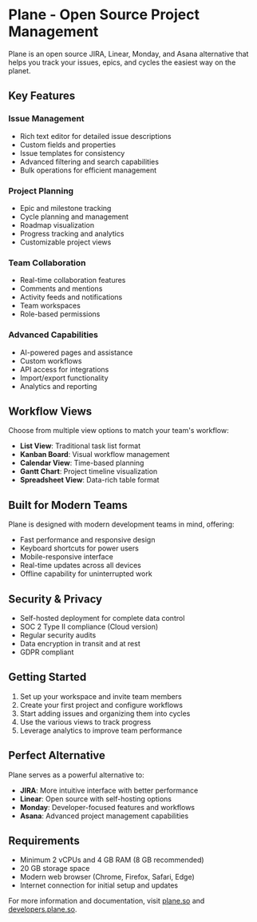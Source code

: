 # Plane - Open Source Project Management

Plane is an open source JIRA, Linear, Monday, and Asana alternative that helps you track your issues, epics, and cycles the easiest way on the planet.

## Key Features

### Issue Management
- Rich text editor for detailed issue descriptions
- Custom fields and properties
- Issue templates for consistency
- Advanced filtering and search capabilities
- Bulk operations for efficient management

### Project Planning
- Epic and milestone tracking
- Cycle planning and management
- Roadmap visualization
- Progress tracking and analytics
- Customizable project views

### Team Collaboration
- Real-time collaboration features
- Comments and mentions
- Activity feeds and notifications
- Team workspaces
- Role-based permissions

### Advanced Capabilities
- AI-powered pages and assistance
- Custom workflows
- API access for integrations
- Import/export functionality
- Analytics and reporting

## Workflow Views

Choose from multiple view options to match your team's workflow:
- **List View**: Traditional task list format
- **Kanban Board**: Visual workflow management
- **Calendar View**: Time-based planning
- **Gantt Chart**: Project timeline visualization
- **Spreadsheet View**: Data-rich table format

## Built for Modern Teams

Plane is designed with modern development teams in mind, offering:
- Fast performance and responsive design
- Keyboard shortcuts for power users
- Mobile-responsive interface
- Real-time updates across all devices
- Offline capability for uninterrupted work

## Security & Privacy

- Self-hosted deployment for complete data control
- SOC 2 Type II compliance (Cloud version)
- Regular security audits
- Data encryption in transit and at rest
- GDPR compliant

## Getting Started

1. Set up your workspace and invite team members
2. Create your first project and configure workflows
3. Start adding issues and organizing them into cycles
4. Use the various views to track progress
5. Leverage analytics to improve team performance

## Perfect Alternative

Plane serves as a powerful alternative to:
- **JIRA**: More intuitive interface with better performance
- **Linear**: Open source with self-hosting options
- **Monday**: Developer-focused features and workflows
- **Asana**: Advanced project management capabilities

## Requirements

- Minimum 2 vCPUs and 4 GB RAM (8 GB recommended)
- 20 GB storage space
- Modern web browser (Chrome, Firefox, Safari, Edge)
- Internet connection for initial setup and updates

For more information and documentation, visit [plane.so](https://plane.so) and [developers.plane.so](https://developers.plane.so).